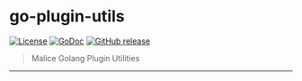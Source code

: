 # go-plugin-utils

[![License][license]](http://www.apache.org/licenses/LICENSE-2.0)
[![GoDoc][godoc]](https://godoc.org/github.com/maliceio/go-plugin-utils) [![GitHub release][releases]](https://github.com/https://github.com/maliceio/go-plugin-utils/releases/releases)

> Malice Golang Plugin Utilities

---

[license]: https://img.shields.io/badge/licence-Apache%202.0-blue.svg
[godoc]: ttps://godoc.org/github.com/maliceio/go-plugin-utils?status.svg
[releases]: https://img.shields.io/github/release/maliceio/go-plugin-utils.svg
